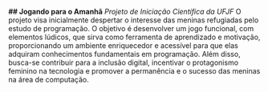 **## Jogando para o Amanhã**
 *Projeto de Iniciação Científica da UFJF*
O projeto visa inicialmente despertar o interesse das meninas refugiadas pelo estudo de programação. 
O objetivo é desenvolver um jogo funcional, com elementos lúdicos, que sirva como ferramenta de aprendizado e motivação, 
proporcionando um ambiente enriquecedor e acessível para que elas adquiram conhecimentos fundamentais em programação. 
Além disso, busca-se contribuir para a inclusão digital, incentivar o protagonismo feminino na tecnologia e promover a 
permanência e o sucesso das meninas na área de computação.  
